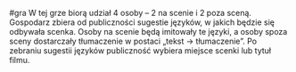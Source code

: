 #gra
W tej grze biorą udział 4 osoby – 2 na scenie i 2 poza sceną. Gospodarz zbiera od publiczności sugestie języków, w jakich będzie się odbywała scenka. Osoby na scenie będą imitowały te języki, a osoby spoza sceny dostarczały tłumaczenie w postaci „tekst -> tłumaczenie”. Po zebraniu sugestii języków publiczność wybiera miejsce scenki lub tytuł filmu.